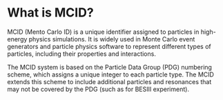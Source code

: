 

# What is MCID?

MCID (Mento Carlo ID) is a unique identifier assigned to particles in high-energy physics simulations. It is widely used in Monte Carlo event generators and particle physics software to represent different types of particles, including their properties and interactions.


The MCID system is based on the Particle Data Group (PDG) numbering scheme, which assigns a unique integer to each particle type. The MCID extends this scheme to include additional particles and resonances that may not be covered by the PDG (such as for BESIII experiment).